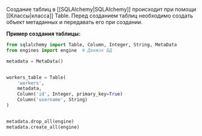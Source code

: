 Создание таблиц в [[SQLAlchemy|SQLAlchemy]] происходит при помощи [[Классы|класса]] Table. Перед созданием таблиц необходимо создать объект метаданных и передавать его при создании.

**Пример создания таблицы:**

```Python
from sqlalchemy import Table, Column, Integer, String, MetaData
from engines import engine  # Движок БД

metadata = MetaData()


workers_table = Table(
	'workers',
	metadata,
	Column('id', Integer, primary_key=True)
	Column('username', String)
)


metadata.drop_all(engine)
metadata.create_all(engine)
```